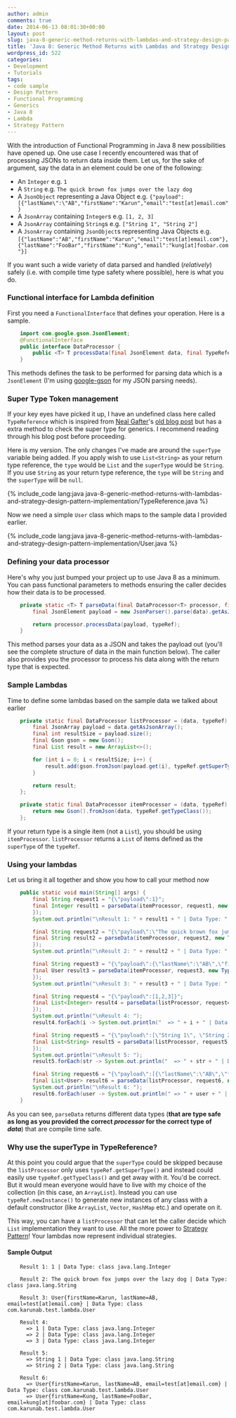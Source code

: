 ```yaml
---
author: admin
comments: true
date: 2014-06-13 08:01:30+00:00
layout: post
slug: java-8-generic-method-returns-with-lambdas-and-strategy-design-pattern-implementation
title: 'Java 8: Generic Method Returns with Lambdas and Strategy Design Pattern implementation'
wordpress_id: 522
categories:
- Development
- Tutorials
tags:
- code sample
- Design Pattern
- Functional Programming
- Generics
- Java 8
- Lambda
- Strategy Pattern
---
```


With the introduction of Functional Programming in Java 8 new possibilities have opened up. One use case I recently encountered was that of processing JSONs to return data inside them. Let us, for the sake of argument, say the data in an element could be one of the following:

  * An `Integer` e.g. `1`
  * A `String` e.g. `The quick brown fox jumps over the lazy dog`
  * A `JsonObject` representing a Java Object e.g. `{"payload":[{"lastName\":\"AB","firstName":"Karun","email":"test[at]email.com"}`
  * A `JsonArray` containing `Integer`s e.g. `[1, 2, 3]`
  * A `JsonArray` containing `String`s e.g. `["String 1", "String 2"]`
  * A `JsonArray` containing `JsonObject`s representing Java Objects e.g. `[{"lastName":"AB","firstName":"Karun","email":"test[at]email.com"},{"lastName":"FooBar","firstName":"Kung","email":"kung[at]foobar.com"}]`

If you want such a wide variety of data parsed and handled (_relatively_) safely (i.e. with compile time type safety where possible), here is what you do.

<!-- more -->

### Functional interface for Lambda definition

First you need a `FunctionalInterface` that defines your operation. Here is a sample.

```java
    import com.google.gson.JsonElement;
    @FunctionalInterface
    public interface DataProcessor {
        public <T> T processData(final JsonElement data, final TypeReference<T> typeRef);
    }
```

This methods defines the task to be performed for parsing data which is a `JsonElement` (I'm using [google-gson](https://code.google.com/p/google-gson/) for my JSON parsing needs).


### Super Type Token management

If your key eyes have picked it up, I have an undefined class here called `TypeReference` which is inspired from [Neal Gafter](https://www.blogger.com/profile/08579466817032124881)'s [old blog post](http://gafter.blogspot.in/2006/12/super-type-tokens.html) but has a extra method to check the super type for generics. I recommend reading through his blog post before proceeding.

Here is my version. The only changes I've made are around the `superType` variable being added. If you apply wish to use `List<String>` as your return type reference, the `type` would be `List` and the `superType` would be `String`. If you use `String` as your return type reference, the `type` will be `String` and the `superType` will be `null`.

{% include_code lang:java java-8-generic-method-returns-with-lambdas-and-strategy-design-pattern-implementation/TypeReference.java %}

Now we need a simple `User` class which maps to the sample data I provided earlier.

{% include_code lang:java java-8-generic-method-returns-with-lambdas-and-strategy-design-pattern-implementation/User.java %}

### Defining your data processor

Here's why you just bumped your project up to use Java 8 as a minimum. You can pass functional parameters to methods ensuring the caller decides how their data is to be processed.

```java
    private static <T> T parseData(final DataProcessor<T> processor, final String data, final TypeReference<T> typeRef) {
        final JsonElement payload = new JsonParser().parse(data).getAsJsonObject().get("payload");

        return processor.processData(payload, typeRef);
    }
```

This method parses your data as a JSON and takes the payload out (you'll see the complete structure of data in the main function below). The caller also provides you the processor to process his data along with the return type that is expected.


### Sample Lambdas


Time to define some lambdas based on the sample data we talked about earlier

```java
    private static final DataProcessor listProcessor = (data, typeRef) -> {
        final JsonArray payload = data.getAsJsonArray();
        final int resultSize = payload.size();
        final Gson gson = new Gson();
        final List result = new ArrayList<>();

        for (int i = 0; i < resultSize; i++) {
            result.add(gson.fromJson(payload.get(i), typeRef.getSuperType()));
        }

        return result;
    };

    private static final DataProcessor itemProcessor = (data, typeRef) -> {
        return new Gson().fromJson(data, typeRef.getTypeClass());
    };
```

If your return type is a single item (not a `List`), you should be using `itemProcessor`. `listProcessor` returns a `List` of items defined as the `superType` of the `typeRef`.


### Using your lambdas


Let us bring it all together and show you how to call your method now

```java
    public static void main(String[] args) {
        final String request1 = "{\"payload\":1}";
        final Integer result1 = parseData(itemProcessor, request1, new TypeReference<Integer>() {
        });
        System.out.println("\nResult 1: " + result1 + " | Data Type: " + result1.getClass());

        final String request2 = "{\"payload\":\"The quick brown fox jumps over the lazy dog\"}";
        final String result2 = parseData(itemProcessor, request2, new TypeReference<String>() {
        });
        System.out.println("\nResult 2: " + result2 + " | Data Type: " + result2.getClass());

        final String request3 = "{\"payload\":{\"lastName\":\"AB\",\"firstName\":\"Karun\",\"email\":\"test[at]email.com\"}}";
        final User result3 = parseData(itemProcessor, request3, new TypeReference() {
        });
        System.out.println("\nResult 3: " + result3 + " | Data Type: " + result3.getClass());

        final String request4 = "{\"payload\":[1,2,3]}";
        final List<Integer> result4 = parseData(listProcessor, request4, new TypeReference<List<Integer>>() {
        });
        System.out.println("\nResult 4: ");
        result4.forEach(i -> System.out.println("  => " + i + " | Data Type: " + i.getClass()));

        final String request5 = "{\"payload\":[\"String 1\", \"String 2\"]}";
        final List<String> result5 = parseData(listProcessor, request5, new TypeReference<List<String>>() {
        });
        System.out.println("\nResult 5: ");
        result5.forEach(str -> System.out.println("  => " + str + " | Data Type: " + str.getClass()));

        final String request6 = "{\"payload\":[{\"lastName\":\"AB\",\"firstName\":\"Karun\",\"email\":\"test[at]email.com\"},{\"lastName\":\"FooBar\",\"firstName\":\"Kung\",\"email\":\"kung[at]foobar.com\"}]}";
        final List<User> result6 = parseData(listProcessor, request6, new TypeReference<List<User>>() { });
        System.out.println("\nResult 6: ");
        result6.forEach(user -> System.out.println(" => " + user + " | Data Type: " + user.getClass()));
    }
```

As you can see, `parseData` returns different data types (**that are type safe as long as you provided the correct _processor_ for the correct type of _data_**) that are compile time safe.


### Why use the superType in TypeReference?


At this point you could argue that the `superType` could be skipped because the `listProcessor` only uses `typeRef.getSuperType()` and instead could easily use `typeRef.getTypeClass()` and get away with it. You'd be correct. But it would mean everyone would have to live with my choice of the collection (in this case, an `ArrayList`). Instead you can use `typeRef.newInstance()` to generate new instances of any class with a default constructor (like `ArrayList`, `Vector`, `HashMap` etc.) and operate on it.

This way, you can have a `listProcessor` that can let the caller decide which `List` implementation they want to use. All the more power to [Strategy Pattern](http://en.wikipedia.org/wiki/Strategy_pattern)! Your lambdas now represent individual strategies.


#### Sample Output

```
    Result 1: 1 | Data Type: class java.lang.Integer

    Result 2: The quick brown fox jumps over the lazy dog | Data Type: class java.lang.String

    Result 3: User{firstName=Karun, lastName=AB, email=test[at]email.com} | Data Type: class com.karunab.test.lambda.User

    Result 4:
      => 1 | Data Type: class java.lang.Integer
      => 2 | Data Type: class java.lang.Integer
      => 3 | Data Type: class java.lang.Integer

    Result 5:
      => String 1 | Data Type: class java.lang.String
      => String 2 | Data Type: class java.lang.String

    Result 6:
      => User{firstName=Karun, lastName=AB, email=test[at]email.com} | Data Type: class com.karunab.test.lambda.User
      => User{firstName=Kung, lastName=FooBar, email=kung[at]foobar.com} | Data Type: class com.karunab.test.lambda.User
```

